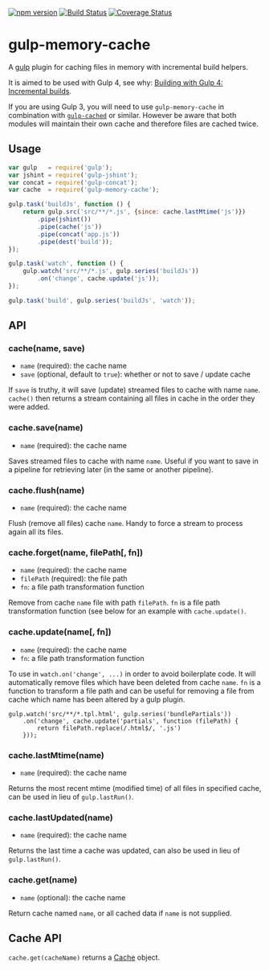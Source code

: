 [![npm version](https://badge.fury.io/js/gulp-memory-cache.svg)](http://badge.fury.io/js/gulp-memory-cache)
[![Build Status](https://travis-ci.org/troch/gulp-memory-cache.svg?branch=master)](https://travis-ci.org/troch/gulp-memory-cache)
[![Coverage Status](https://coveralls.io/repos/troch/gulp-memory-cache/badge.svg)](https://coveralls.io/r/troch/gulp-memory-cache)

# gulp-memory-cache

A [gulp](https://github.com/gulpjs/gulp) plugin for caching files in memory with incremental build helpers.

It is aimed to be used with Gulp 4, see why: [Building with Gulp 4: Incremental builds](http://blog.reactandbethankful.com/posts/2015/05/01/building-with-gulp-4-part-4-incremental-builds/).

If you are using Gulp 3, you will need to use `gulp-memory-cache` in combination with [`gulp-cached`](https://npmjs.com/package/gulp-cached) or similar.
However be aware that both modules will maintain their own cache and therefore files are cached twice.

## Usage

```javascript
var gulp   = require('gulp');
var jshint = require('gulp-jshint');
var concat = require('gulp-concat');
var cache  = require('gulp-memory-cache');

gulp.task('buildJs', function () {
    return gulp.src('src/**/*.js', {since: cache.lastMtime('js')})
        .pipe(jshint())
        .pipe(cache('js'))
        .pipe(concat('app.js'))
        .pipe(dest('build'));
});

gulp.task('watch', function () {
    gulp.watch('src/**/*.js', gulp.series('buildJs'))
        .on('change', cache.update('js'));
});

gulp.task('build', gulp.series('buildJs', 'watch'));
```


## API

### cache(name, save)

- `name` (required): the cache name
- `save` (optional, default to `true`): whether or not to save / update cache

If `save` is truthy, it will save (update) streamed files to cache with name `name`.
`cache()` then returns a stream containing all files in cache in the order they were added.

### cache.save(name)

- `name` (required): the cache name

Saves streamed files to cache with name `name`. Useful if you want to save
in a pipeline for retrieving later (in the same or another pipeline).

### cache.flush(name)

- `name` (required): the cache name

Flush (remove all files) cache `name`. Handy to force a stream to process again all its files.

### cache.forget(name, filePath[, fn])

- `name` (required): the cache name
- `filePath` (required): the file path
- `fn`: a file path transformation function

Remove from cache `name` file with path `filePath`. `fn` is a file path transformation function (see below for
an example with `cache.update()`.

### cache.update(name[, fn])

- `name` (required): the cache name
- `fn`: a file path transformation function

To use in `watch.on('change', ...)` in order to avoid boilerplate code. It will automatically remove files which have
been deleted from cache `name`. `fn` is a function to transform a file path and can be useful for removing
a file from cache which name has been altered by a gulp plugin.

```
gulp.watch('src/**/*.tpl.html', gulp.series('bundlePartials'))
    .on('change', cache.update('partials', function (filePath) {
        return filePath.replace(/.html$/, '.js')
    }));
```

### cache.lastMtime(name)

- `name` (required): the cache name

Returns the most recent mtime (modified time) of all files in specified cache, can be used in lieu of `gulp.lastRun()`.

### cache.lastUpdated(name)

- `name` (required): the cache name

Returns the last time a cache was updated, can also be used in lieu of `gulp.lastRun()`.

### cache.get(name)

- `name` (optional): the cache name

Return cache named `name`, or all cached data if `name` is not supplied.


## Cache API

`cache.get(cacheName)` returns a [Cache](https://github.com/troch/gulp-memory-cache/blob/master/lib/cache.js) object.
